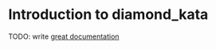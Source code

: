 # Introduction to diamond_kata

TODO: write [great documentation](http://jacobian.org/writing/what-to-write/)
